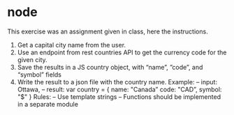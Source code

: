 # node
This exercise was an assignment given in class, here the instructions.

1.	Get a capital city name from the user.
2.	Use an endpoint from rest countries API to get the currency code for the given city.
3.	Save the results in a JS country object, with “name”, ”code”, and “symbol” fields
4.	Write the result to a json file with the country name.
  Example:
–	input: Ottawa,
–	result: var country = {
name: "Canada” code: "CAD”, symbol: "$"
}
  Rules:
–	Use template strings
–	Functions should be implemented in a separate module

